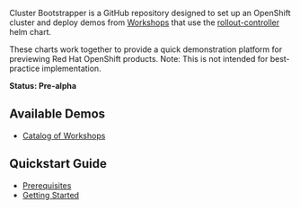 Cluster Bootstrapper is a GitHub repository designed to set up an OpenShift cluster and deploy demos from [Workshops](https://github.com/poc-examples/workshops) that use the [rollout-controller](https://github.com/poc-examples/charts/tree/main/charts/rollout-controller) helm chart.

These charts work together to provide a quick demonstration platform for previewing Red Hat OpenShift products.  Note: This is not intended for best-practice implementation.

**Status: Pre-alpha**

## Available Demos

- [Catalog of Workshops](workshops/index.md)

## Quickstart Guide
- [Prerequisites](quickstart/prerequisites.md)
- [Getting Started](quickstart/getting-started.md)
